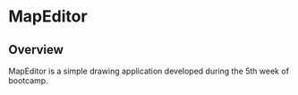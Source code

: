# MapEditor

## Overview
MapEditor is a simple drawing application developed during the 5th week of bootcamp.
